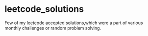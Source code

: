 # leetcode_solutions
Few of my leetcode accepted solutions,which were a part of various monthly challenges or random problem solving.


